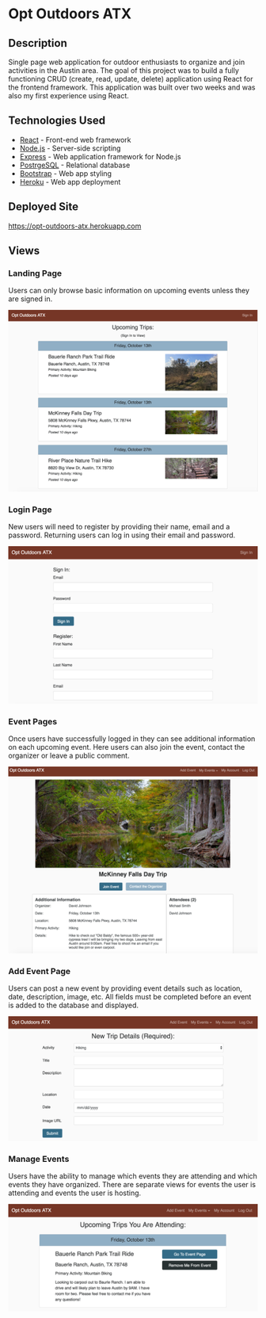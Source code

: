 # Opt Outdoors ATX

## Description

Single page web application for outdoor enthusiasts to organize and join activities in the Austin area. The goal of this project was to build a fully functioning CRUD (create, read, update, delete) application using React for the frontend framework. This application was built over two weeks and was also my first experience using React.

## Technologies Used

* [React](https://reactjs.org/) - Front-end web framework
* [Node.js](https://nodejs.org/en/) - Server-side scripting
* [Express](https://expressjs.com/) - Web application framework for Node.js
* [PostrgeSQL](https://www.postgresql.org/) - Relational database
* [Bootstrap](http://getbootstrap.com/) - Web app styling
* [Heroku](https://www.heroku.com/) - Web app deployment

## Deployed Site

https://opt-outdoors-atx.herokuapp.com

## Views

### Landing Page

Users can only browse basic information on upcoming events unless they are signed in.

![Landing Page](./react-ui/src/images/public.png "Opt Outdoors ATX Landing Page")

### Login Page

New users will need to register by providing their name, email and a password. Returning users can log in using their email and password.

![Login Page](./react-ui/src/images/login.png "Opt Outdoors ATX Login Page")

### Event Pages

Once users have successfully logged in they can see additional information on each upcoming event. Here users can also join the event, contact the organizer or leave a public comment.

![Event Pages](./react-ui/src/images/event.png "Opt Outdoors ATX Event Pages")

### Add Event Page

Users can post a new event by providing event details such as location, date, description, image, etc. All fields must be completed before an event is added to the database and displayed.

![Add Event Page](./react-ui/src/images/add.png "Opt Outdoors ATX Add Event Page")

### Manage Events

Users have the ability to manage which events they are attending and which events they have organized. There are separate views for events the user is attending and events the user is hosting.

![Manage Events](./react-ui/src/images/attending.png "Opt Outdoors ATX Add Manage Events")
